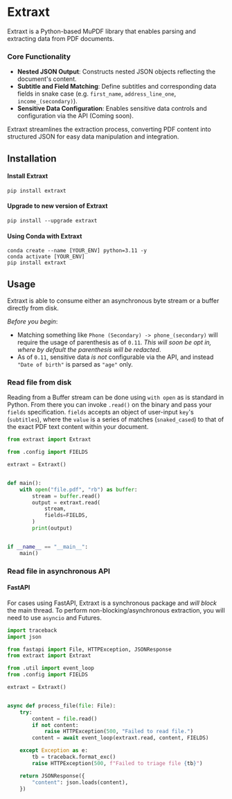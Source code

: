 # Extraxt
Extraxt is a Python-based MuPDF library that enables parsing and extracting data from PDF documents.

### Core Functionality

- **Nested JSON Output**: Constructs nested JSON objects reflecting the document's content.
- **Subtitle and Field Matching**: Define subtitles and corresponding data fields in snake case (e.g. `first_name`, `address_line_one`, `income_(secondary)`).
- **Sensitive Data Configuration**: Enables sensitive data controls and configuration via the API (Coming soon).

Extraxt streamlines the extraction process, converting PDF content into structured JSON for easy data manipulation and integration.


## Installation
#### Install Extraxt
```
pip install extraxt
```

#### Upgrade to new version of Extraxt
```
pip install --upgrade extraxt
```

#### Using Conda with Extraxt
```
conda create --name [YOUR_ENV] python=3.11 -y
conda activate [YOUR_ENV]
pip install extraxt
```

## Usage
Extraxt is able to consume either an asynchronous byte stream or a buffer directly from disk.

_Before you begin_:
- Matching something like `Phone (Secondary) -> phone_(secondary)` will require the usage of parenthesis as of `0.11`. _This will soon be opt in, where by default the parenthesis will be redacted_.
- As of `0.11`, sensitive data _is not_ configurable via the API, and instead `"Date of birth"` is parsed as `"age"` only.


### Read file from disk
Reading from a Buffer stream can be done using `with open` as is standard in Python. From there you can invoke `.read()` on the binary and pass your `fields` specification. `fields` accepts an object of user-input `key`'s (`subtitles`), where the `value` is a series of matches (`snaked_cased`) to that of the exact PDF text content within your document.

```python
from extraxt import Extraxt

from .config import FIELDS

extraxt = Extraxt()


def main():
    with open("file.pdf", "rb") as buffer:
        stream = buffer.read()
        output = extraxt.read(
            stream,
            fields=FIELDS,
        )
        print(output)


if __name__ == "__main__":
    main()
```

### Read file in asynchronous API
#### FastAPI

For cases using FastAPI, Extraxt is a synchronous package and _will block_ the main thread.
To perform non-blocking/asynchronous extraction, you will need to use `asyncio` and Futures.

```python
import traceback
import json

from fastapi import File, HTTPException, JSONResponse
from extraxt import Extraxt

from .util import event_loop
from .config import FIELDS

extraxt = Extraxt()


async def process_file(file: File):
    try:
        content = file.read()
        if not content:
            raise HTTPException(500, "Failed to read file.")
        content = await event_loop(extraxt.read, content, FIELDS)

    except Exception as e:
        tb = traceback.format_exc()
        raise HTTPException(500, f"Failed to triage file {tb}")

    return JSONResponse({
        "content": json.loads(content),
    })
```
